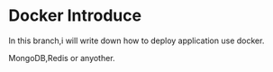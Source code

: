 # Docker Introduce

In this branch,i will write down how to deploy application use docker.

MongoDB,Redis or anyother.
